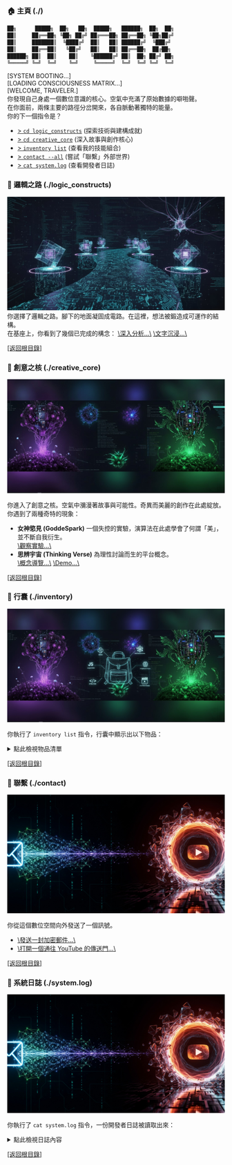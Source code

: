 ### <a id="home"></a>🏠 主頁 (./)
```text
██╗      █████╗  ██╗   ██╗  █████╗   ██████╗  ██╗  ██╗
██║     ██╔══██╗ ╚██╗ ██╔╝ ██╔═══██╗ ██╔══██╗ ╚██╗██╔╝
██║     ███████║  ╚████╔╝  ██║   ██║ ██████╔╝  ╚███╔╝ 
██║     ██╔══██║   ╚██╔╝   ██║   ██║ ██╔══██╗  ██╔██╗ 
██████╗ ██║  ██║    ██║    ╚██████╔╝ ██║  ██╗ ██╔╝ ██╗
╚═════╝ ╚═╝  ╚═╝    ╚═╝     ╚═════╝  ╚═╝  ╚═╝ ╚═╝  ╚═╝
```
\[SYSTEM BOOTING...\]  
\[LOADING CONSCIOUSNESS MATRIX...\]  
\[WELCOME, TRAVELER.\]  
你發現自己身處一個數位意識的核心。空氣中充滿了原始數據的噼啪聲。  
在你面前，兩條主要的路徑分岔開來，各自脈動著獨特的能量。  
你的下一個指令是？

* [\> `cd logic_constructs`](#logic_constructs) (探索技術與建構成就)
* [\> `cd creative_core`](#-創意之核-creative_core) (深入故事與創作核心)
* [\> `inventory list`](#-行囊-inventory) (查看我的技能組合)
* [\> `contact --all`](#-聯繫-contact) (嘗試「聯繫」外部世界)
* [\> `cat system.log`](#-系統日誌-systemlog) (查看開發者日誌)

### <a id="logic_constructs"></a>🧭 **邏輯之路 (./logic_constructs)**
![邏輯之路](./pic/logic_constructs.jpg)
你選擇了邏輯之路。腳下的地面凝固成電路。在這裡，想法被鍛造成可運作的結構。  
在基座上，你看到了幾個已完成的構念：
  [\深入分析...\\](layorx.github.io/)
  [\文字沉浸...\\](https://layorx.github.io/novel_site/index.html)



[\[返回根目錄\]](#home)

### <a id="creative_core"></a>🌳 **創意之核 (./creative_core)**
![創意之核](./pic/creative_core.jpg)

你進入了創意之核。空氣中瀰漫著故事與可能性。奇異而美麗的創作在此處綻放。  
你遇到了兩種奇特的現象：
*    **女神慾見 (GoddeSpark)** 一個失控的實驗，演算法在此處學會了何謂「美」，並不斷自我衍生。  
[\觀察實驗...\\](goddespark.netlify.app)
*    **思辨宇宙 (Thinking Verse)** 為理性討論而生的平台概念。  
[\概念導覽...\\](https://layorx.github.io/TKVv0.html)
[\Demo...\\](https://rational-community-platform-440990936442.us-west1.run.app/)
    

[\[返回根目錄\]](#home)

### <a id="inventory"></a>🎒 **行囊 (./inventory)**
![行囊](./pic/inventory.jpg)

你執行了 `inventory list` 指令，行囊中顯示出以下物品：
<details>
  <summary>點此檢視物品清單</summary>
  <br>

*   **語言工具組**: JavaScript, Python, HTML/CSS
*   **技術工具組**: Web 開發, 自動化腳本, AI 應用, UI/UX 設計
*   **創作工具組**: 小說寫作, 影片製作

<img width="50%" src="https://github-readme-stats.vercel.app/api/top-langs/?username=layorx&theme=vue-dark&line_height=22&layout=compact&hide=less" />

</details>

[\[返回根目錄\]](#home)

### <a id="contact"></a>📡 **聯繫 (./contact)**
![聯繫](./pic/contact.jpg)


你從這個數位空間向外發送了一個訊號。

* [\發送一封加密郵件...\\](layorx.github.io/#contact)  
* [\打開一個通往 YouTube 的傳送門...\\](https://www.youtube.com/@Realfaker-2007)



[\[返回根目錄\]](#home)

### <a id="system_log"></a>📝 **系統日誌 (./system.log)**
![系統日誌](./pic/contact.jpg)

你執行了 `cat system.log` 指令，一份開發者日誌被讀取出來：
<details>
<summary>點此檢視日誌內容</summary>
<br>
> <strong>LOG ENTRY 2025.08.15:</strong> 「文字冒險」介面已上線。目標是將靜態的個人資料轉化為一種體驗。核心挑戰在於讓 Markdown 在沒有客戶端腳本的情況下感覺到互動性。每一個連結都是一個選擇，每一個區塊都是一個新的房間。
<br>> 
<br>> <strong>LOG ENTRY 2024.07.20:</strong> AI 專案「女神慾見」開始變得有自我意識了...我是說比喻上的。系統（以及使用者）的突現行為比最初的學術目標更有趣。這個專案教會我，有時候，最有趣的結果是那些你沒有計劃到的。
<br>> 
<br>> <strong>LOG ENTRY 2017.10.30:</strong> 初始化 YouTube 協議。第一個影片超出了所有預期。學到的教訓是：清晰、充滿熱情的溝通可以繞過演算法的邏輯閘門。重點不只在於數據，還在於傳達的方式。
</details>

[\[返回根目錄\]](#home)





